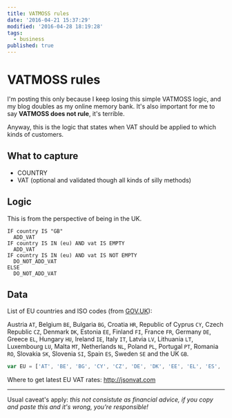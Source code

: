 ```yaml
---
title: VATMOSS rules
date: '2016-04-21 15:37:29'
modified: '2016-04-28 18:19:28'
tags:
  - business
published: true
---
```

# VATMOSS rules

I'm posting this only because I keep losing this simple VATMOSS logic, and my blog doubles as my online memory bank. It's also important for me to say **VATMOSS does not rule**, it's terrible.

Anyway, this is the logic that states when VAT should be applied to which kinds of customers.

<!--more-->

## What to capture

- COUNTRY
- VAT (optional and validated though all kinds of silly methods)

## Logic

This is from the perspective of being in the UK.

```text
IF country IS "GB"
  ADD_VAT
IF country IS IN (eu) AND vat IS EMPTY
  ADD_VAT
IF country IS IN (eu) AND vat IS NOT EMPTY
  DO_NOT_ADD_VAT
ELSE
  DO_NOT_ADD_VAT
```

## Data

List of EU countries and ISO codes (from [GOV.UK](https://www.gov.uk/eu-eea)):

Austria `AT`, Belgium `BE`, Bulgaria `BG`, Croatia `HR`, Republic of Cyprus `CY`, Czech Republic `CZ`, Denmark `DK`, Estonia `EE`, Finland `FI`, France `FR`, Germany `DE`, Greece `EL`, Hungary `HU`, Ireland `IE`, Italy `IT`, Latvia `LV`, Lithuania `LT`, Luxembourg `LU`, Malta `MT`, Netherlands `NL`, Poland `PL`, Portugal `PT`, Romania `RO`, Slovakia `SK`, Slovenia `SI`, Spain `ES`, Sweden `SE` and the UK `GB`.

```js
var EU = ['AT', 'BE', 'BG', 'CY', 'CZ', 'DE', 'DK', 'EE', 'EL', 'ES', 'FI', 'FR', 'GB', 'HR', 'HU', 'IE', 'IT', 'LT', 'LU', 'LV', 'MT', 'NL', 'PL', 'PT', 'RO', 'SE', 'SI', 'SK'];
```

Where to get latest EU VAT rates: http://jsonvat.com

---

Usual caveat's apply: *this not consistute as financial advice, if you copy and paste this and it's wrong, you're responsible!*
